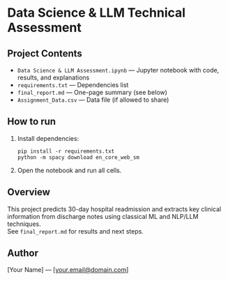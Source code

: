 # Data Science & LLM Technical Assessment

## Project Contents

- `Data Science & LLM Assessment.ipynb` — Jupyter notebook with code, results, and explanations
- `requirements.txt` — Dependencies list
- `final_report.md` — One-page summary (see below)
- `Assignment_Data.csv` — Data file (if allowed to share)

## How to run

1. Install dependencies:
    ```
    pip install -r requirements.txt
    python -m spacy download en_core_web_sm
    ```
2. Open the notebook and run all cells.

## Overview

This project predicts 30-day hospital readmission and extracts key clinical information from discharge notes using classical ML and NLP/LLM techniques.  
See `final_report.md` for results and next steps.

## Author

[Your Name] — [your.email@domain.com]
